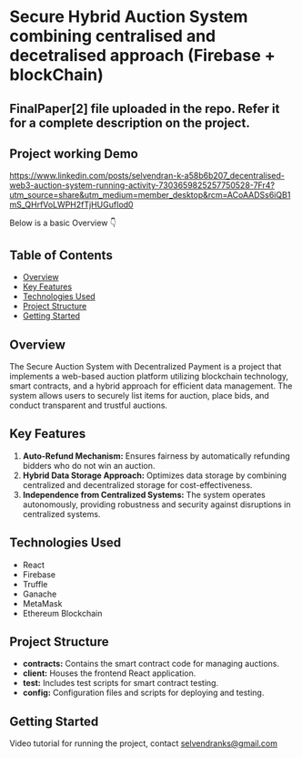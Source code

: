 # Secure Hybrid Auction System combining centralised and decetralised approach (Firebase + blockChain)  

## FinalPaper[2] file uploaded in the repo. Refer it for a complete description on the project.

## Project working Demo
https://www.linkedin.com/posts/selvendran-k-a58b6b207_decentralised-web3-auction-system-running-activity-7303659825257750528-7Fr4?utm_source=share&utm_medium=member_desktop&rcm=ACoAADSs6iQB1mS_QHrfVoLWPH2fTjHUGufIod0

Below is a basic Overview 👇

## Table of Contents
- [Overview](#overview)
- [Key Features](#key-features)
- [Technologies Used](#technologies-used)
- [Project Structure](#project-structure)
- [Getting Started](#getting-started)

## Overview

The Secure Auction System with Decentralized Payment is a project that implements a web-based auction platform utilizing blockchain technology, smart contracts, and a hybrid approach for efficient data management. The system allows users to securely list items for auction, place bids, and conduct transparent and trustful auctions.

## Key Features

1. **Auto-Refund Mechanism:** Ensures fairness by automatically refunding bidders who do not win an auction.
2. **Hybrid Data Storage Approach:** Optimizes data storage by combining centralized and decentralized storage for cost-effectiveness.
3. **Independence from Centralized Systems:** The system operates autonomously, providing robustness and security against disruptions in centralized systems.

## Technologies Used

- React
- Firebase
- Truffle
- Ganache
- MetaMask
- Ethereum Blockchain

## Project Structure

- **contracts:** Contains the smart contract code for managing auctions.
- **client:** Houses the frontend React application.
- **test:** Includes test scripts for smart contract testing.
- **config:** Configuration files and scripts for deploying and testing.

## Getting Started

Video tutorial for running the project, contact selvendranks@gmail.com
